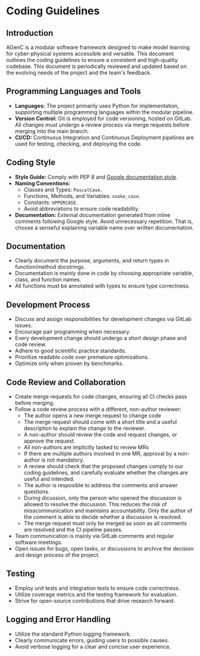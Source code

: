 # Coding Guidelines

## Introduction

AGenC is a modular software framework designed to make model learning for cyber-physical systems accessible and versatile.
This document outlines the coding guidelines to ensure a consistent and high-quality codebase.
This document is periodically reviewed and updated based on the evolving needs of the project and the team's feedback.

## Programming Languages and Tools

- **Languages:**
  The project primarily uses Python for implementation, supporting multiple programming languages within the modular pipeline.
- **Version Control:**
  Git is employed for code versioning, hosted on GitLab.
  All changes must undergo a review process via merge requests before merging into the main branch.
- **CI/CD:**
  Continuous Integration and Continuous Deployment pipelines are used for testing, checking, and deploying the code.

## Coding Style

- **Style Guide:** Comply with PEP 8 and [Google documentation style](https://google.github.io/styleguide/pyguide.html#38-comments-and-docstrings).
- **Naming Conventions:**
  - Classes and Types: `PascalCase`.
  - Functions, Methods, and Variables: `snake_case`.
  - Constants: `UPPERCASE`.
  - Avoid abbreviations to ensure code readability.
- **Documentation:**
  External documentation generated from inline comments following Google style.
  Avoid unnecessary repetition.
  That is, choose a senseful explaining variable name over written documentation.

## Documentation

- Clearly document the purpose, arguments, and return types in function/method docstrings.
- Documentation is mainly done in code by choosing appropriate variable, class, and function names.
- All functions must be annotated with types to ensure type correctness.

## Development Process

- Discuss and assign responsibilities for development changes via GitLab issues.
- Encourage pair programming when necessary.
- Every development change should undergo a short design phase and code review.
- Adhere to good scientific practice standards.
- Prioritize readable code over premature optimizations.
- Optimize only when proven by benchmarks.

## Code Review and Collaboration

- Create merge requests for code changes, ensuring all CI checks pass before merging.
- Follow a code review process with a different, non-author reviewer:
  - The author opens a new merge request to change code
  - The merge request should come with a short title and a useful description to explain the change to the reviewer.
  - A non-author should review the code and request changes, or approve the request.
  - All non-authors are implicitly tasked to review MRs
  - If there are multiple authors involved in one MR, approval by a non-author is not mandatory.
  - A review should check that the proposed changes comply to our coding guidelines, and carefully evaluate whether the changes are useful and intended.
  - The author is resposible to address the comments and answer questions.
  - During dicussion, only the person who opened the discussion is allowed to resolve the discussion. This reduces the risk of misscommunication and maintains accountability. Only the author of the comment is able to decide whether a discussion is resolved.
  - The merge request must only be merged as soon as all comments are resolved and the CI pipeline passes.
- Team communication is mainly via GitLab comments and regular software meetings.
- Open issues for bugs, open tasks, or discussions to archive the decision and design process of the project.

## Testing

- Employ unit tests and integration tests to ensure code correctness.
- Utilize coverage metrics and the testing framework for evaluation.
- Strive for open-source contributions that drive research forward.

## Logging and Error Handling

- Utilize the standard Python logging framework.
- Clearly communicate errors, guiding users to possible causes.
- Avoid verbose logging for a clear and concise user experience.
